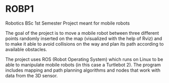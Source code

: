 # ROBP1
Robotics BSc 1st Semester Project meant for mobile robots

The goal of the project is to move a mobile robot between three different points randomly inserted on the map (visualized
with the help of Rviz) and to make it able to avoid collisions on the way and plan its path according to available obstacles. 

The project uses ROS (Robot Operating System) which runs on Linux to be able to manipulate mobile robots (in this case a 
Turtlebot 2). The program includes mapping and path planning algorithms and nodes that work with data from the 3D sensor.
